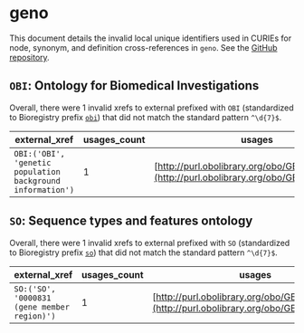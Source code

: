 # geno

This document details the invalid local unique identifiers used in CURIEs
for node, synonym, and definition cross-references in `geno`. See the [GitHub repository](https://github.com/monarch-initiative/GENO-ontology).


## `OBI`: Ontology for Biomedical Investigations

Overall, there were 1 invalid
xrefs to external prefixed with `OBI` (standardized to Bioregistry
prefix [`obi`](https://bioregistry.io/obi)) that
did not match the standard pattern `^\d{7}$`.

| external_xref                                              |   usages_count | usages                                                                                     |
|------------------------------------------------------------|----------------|--------------------------------------------------------------------------------------------|
| `OBI:('OBI', 'genetic population background information')` |              1 | [http://purl.obolibrary.org/obo/GENO_0000010](http://purl.obolibrary.org/obo/GENO_0000010) |

## `SO`: Sequence types and features ontology

Overall, there were 1 invalid
xrefs to external prefixed with `SO` (standardized to Bioregistry
prefix [`so`](https://bioregistry.io/so)) that
did not match the standard pattern `^\d{7}$`.

| external_xref                               |   usages_count | usages                                                                                     |
|---------------------------------------------|----------------|--------------------------------------------------------------------------------------------|
| `SO:('SO', '0000831 (gene member region)')` |              1 | [http://purl.obolibrary.org/obo/GENO_0000666](http://purl.obolibrary.org/obo/GENO_0000666) |

